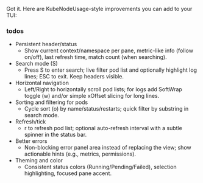 Got it. Here are KubeNodeUsage-style improvements you can add to your TUI:
### todos

- Persistent header/status
  - Show current context/namespace per pane, metric-like info (follow on/off), last refresh time, match count (when searching).
- Search mode (S)
  - Press S to enter search; live filter pod list and optionally highlight log lines; ESC to exit. Keep headers visible.
- Horizontal navigation
  - Left/Right to horizontally scroll pod lists; for logs add SoftWrap toggle (w) and/or simple xOffset slicing for long lines.
- Sorting and filtering for pods
  - Cycle sort (o) by name/status/restarts; quick filter by substring in search mode.
- Refresh/tick
  - r to refresh pod list; optional auto-refresh interval with a subtle spinner in the status bar.
- Better errors
  - Non-blocking error panel area instead of replacing the view; show actionable hints (e.g., metrics, permissions).
- Theming and color
  - Consistent status colors (Running/Pending/Failed), selection highlighting, focused pane accent.
